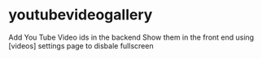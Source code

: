 # youtubevideogallery
Add You Tube Video ids in the backend
Show them in the front end using [videos]
settings page to disbale fullscreen 
